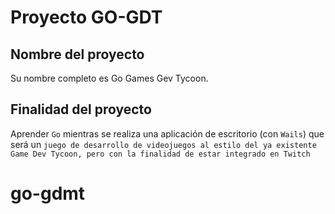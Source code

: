 # Proyecto GO-GDT

## Nombre del proyecto 

Su nombre completo es Go Games Gev Tycoon. 

## Finalidad del proyecto

Aprender ``Go`` mientras se realiza una aplicación de escritorio (con ``Wails``) que será un ``juego de desarrollo de videojuegos
al estilo del ya existente Game Dev Tycoon, pero con la finalidad de estar integrado en Twitch``

# go-gdmt
